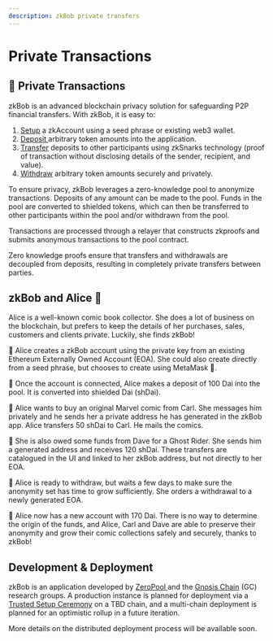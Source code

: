 ```yaml
---
description: zkBob private transfers
---
```


# Private Transactions

## 🔐 Private Transactions

zkBob is an advanced blockchain privacy solution for safeguarding P2P financial transfers. With zkBob, it is easy to:

1. [Setup](zkbob-getting-started/zkbob-app/account-creation/) a zkAccount using a seed phrase or existing web3 wallet.
2. [Deposit ](zkbob-getting-started/zkbob-app/deposits.md)arbitrary token amounts into the application.
3. [Transfer](zkbob-getting-started/zkbob-app/transfers.md) deposits to other participants using zkSnarks technology (proof of transaction without disclosing details of the sender, recipient, and value).
4. [Withdraw](zkbob-getting-started/zkbob-app/withdrawals.md) arbitrary token amounts securely and privately.

To ensure privacy, zkBob leverages a zero-knowledge pool to anonymize transactions. Deposits of any amount can be made to the pool. Funds in the pool are converted to shielded tokens, which can then be transferred to other participants within the pool and/or withdrawn from the pool.

Transactions are processed through a relayer that constructs zkproofs and submits anonymous transactions to the pool contract.

Zero knowledge proofs ensure that transfers and withdrawals are decoupled from deposits, resulting in completely private transfers between parties.

## **zkBob and Alice** 🐇

Alice is a well-known comic book collector. She does a lot of business on the blockchain, but prefers to keep the details of her purchases, sales, customers and clients private. Luckily, she finds zkBob!

🐇 Alice creates a zkBob account using the private key from an existing Ethereum Externally Owned Account (EOA). She could also create directly from a seed phrase, but chooses to create using MetaMask 🦊.

🐇 Once the account is connected, Alice makes a deposit of 100 Dai into the pool. It is converted into shielded Dai (shDai).

🐇 Alice wants to buy an original Marvel comic from Carl.  She messages him privately and he sends her a private address he has generated in the zkBob app. Alice transfers 50 shDai to Carl. He mails the comics.

🐇 She is also owed some funds from Dave for a Ghost Rider. She sends him a generated address and receives 120 shDai. These transfers are catalogued in the UI and linked to her zkBob address, but not directly to her EOA.

🐇 Alice is ready to withdraw, but waits a few days to make sure the anonymity set has time to grow sufficiently. She orders a withdrawal to a newly generated EOA.&#x20;

🐇 Alice now has a new account with 170 Dai. There is no way to determine the origin of the funds, and Alice, Carl and Dave are able to preserve their anonymity and grow their comic collections safely and securely, thanks to zkBob!

## Development & Deployment

zkBob is an application developed by [ZeroPool ](https://zeropool.network/)and the [Gnosis Chain](https://www.gnosischain.com/) (GC) research groups. A production instance is planned for deployment via a [Trusted Setup Ceremony](deploying-zkbob/zkbob-solution-deployment/trusted-setup-ceremony.md) on a TBD chain, and a multi-chain deployment is planned for an optimistic rollup in a future iteration.&#x20;

More details on the distributed deployment process will be available soon.



